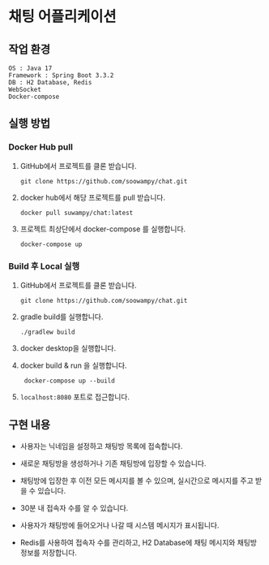 # 채팅 어플리케이션

## 작업 환경

```
OS : Java 17
Framework : Spring Boot 3.3.2
DB : H2 Database, Redis
WebSocket
Docker-compose
```



## 실행 방법

### Docker Hub pull

1. GitHub에서 프로젝트를 클론 받습니다.

   `git clone https://github.com/soowampy/chat.git`

2. docker hub에서 해당 프로젝트를 pull 받습니다.

   `docker pull suwampy/chat:latest`

3. 프로젝트 최상단에서 docker-compose 를 실행합니다.

   `docker-compose up`

   

### Build 후 Local 실행

1. GitHub에서 프로젝트를 클론 받습니다.

   `git clone https://github.com/soowampy/chat.git`

2. gradle build를 실행합니다.

   `./gradlew build`

3. docker desktop을 실행합니다.

4. docker build & run 을 실행합니다.

   ` docker-compose up --build`

5. `localhost:8080` 포트로 접근합니다.




## 구현 내용

- 사용자는 닉네임을 설정하고 채팅방 목록에 접속합니다.

- 새로운 채팅방을 생성하거나 기존 채팅방에 입장할 수 있습니다.

- 채팅방에 입장한 후 이전 모든 메시지를 볼 수 있으며, 실시간으로 메시지를 주고 받을 수 있습니다.
- 30분 내 접속자 수를 알 수 있습니다.

- 사용자가 채팅방에 들어오거나 나갈 때 시스템 메시지가 표시됩니다.

- Redis를 사용하여 접속자 수를 관리하고, H2 Database에 채팅 메시지와 채팅방 정보를 저장합니다.

